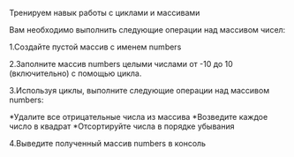 Тренируем навык работы с циклами и массивами

Вам необходимо выполнить следующие операции над массивом чисел:

1.Создайте пустой массив с именем numbers

2.Заполните массив numbers целыми числами от -10 до 10 (включительно) с помощью цикла.

3.Используя циклы, выполните следующие операции над массивом numbers:

 *Удалите все отрицательные числа из массива
 *Возведите каждое число в квадрат
 *Отсортируйте числа в порядке убывания
 
4.Выведите полученный массив numbers в консоль
